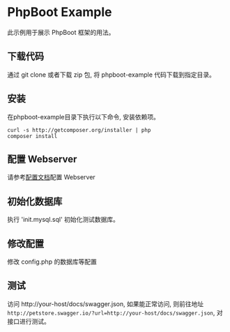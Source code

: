# PhpBoot Example

此示例用于展示 PhpBoot 框架的用法。

## 下载代码

通过 git clone 或者下载 zip 包, 将 phpboot-example 代码下载到指定目录。

## 安装

在phpboot-example目录下执行以下命令, 安装依赖项。

```
curl -s http://getcomposer.org/installer | php
composer install
```

## 配置 Webserver

请参考[配置文档](https://caoym.gitbooks.io/phpboot/content/kuai-su-kai-shi/webserver-pei-zhi.html)配置 Webserver


## 初始化数据库

执行 'init.mysql.sql' 初始化测试数据库。

## 修改配置

修改 config.php 的数据库等配置

## 测试

访问 http://your-host/docs/swagger.json, 如果能正常访问, 则前往地址```http://petstore.swagger.io/?url=http://your-host/docs/swagger.json```, 对接口进行测试。

